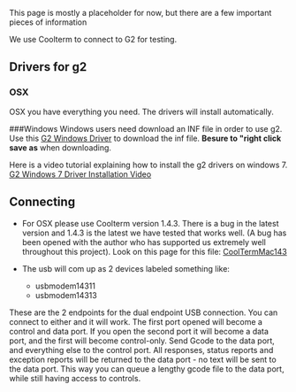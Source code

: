 This page is mostly a placeholder for now, but there are a few important pieces of information

We use Coolterm to connect to G2 for testing. 

## Drivers for g2

### OSX
OSX you have everything you need.  The drivers will install automatically.

###Windows
Windows users need download an INF file in order to use g2.  Use this [G2 Windows Driver](https://raw.githubusercontent.com/synthetos/g2/edge/TinyGv2.inf) to download the inf file.  **Besure to "right click save as** when downloading.

Here is a video tutorial explaining how to install the g2 drivers on windows 7.<br>
[G2 Windows 7 Driver Installation Video](www.youtube.com/watch?v=UCF4FoVghsI)

## Connecting

* For OSX please use Coolterm version 1.4.3. There is a bug in the latest version and 1.4.3 is the latest we have tested that works well. (A bug has been opened with the author who has supported us extremely well throughout this project). Look on this page for this file: [CoolTermMac143](http://freeware.the-meiers.org/previous/)

* The usb will com up as 2 devices labeled something like:
  * usbmodem14311
  * usbmodem14313

These are the 2 endpoints for the dual endpoint USB connection. You can connect to either and it will work. The first port opened will become a control and data port. If you open the second port it will become a data port, and the first will become control-only. Send Gcode to the data port, and everything else to the control port. All responses, status reports and exception reports will be returned to the data port - no text will be sent to the data port. This way you can queue a lengthy gcode file to the data port, while still having access to controls.  